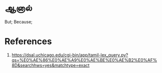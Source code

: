 # ஆனால்
But; Because;


# References
1. https://dsal.uchicago.edu/cgi-bin/app/tamil-lex_query.py?qs=%E0%AE%86%E0%AE%A9%E0%AE%BE%E0%AE%B2%E0%AF%8D&searchhws=yes&matchtype=exact
